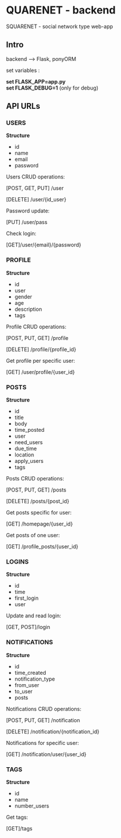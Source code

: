 # QUARENET - backend
SQUARENET - social network type web-app 

## Intro
backend --> Flask, ponyORM

set variables : 

**set FLASK_APP=app.py \
set FLASK_DEBUG=1** (only for debug)


## API URLs
### USERS
**Structure**

* id
* name
* email
* password

Users CRUD operations:

[POST, GET, PUT] /user

[DELETE] /user/{id_user}

Password update:

[PUT] /user/pass

Check login:

[GET]/user/{email}/{password}

### PROFILE
**Structure**

* id
* user
* gender
* age
* description
* tags

Profile CRUD operations:

[POST, PUT, GET] /profile

[DELETE] /profile/{profile_id}

Get profile per specific user:

[GET] /user/profile/{user_id}

### POSTS
**Structure**

* id
* title
* body
* time_posted
* user
* need_users
* due_time
* location
* apply_users
* tags

Posts CRUD operations:

[POST, PUT, GET] /posts

[DELETE] /posts/{post_id}

Get posts specific for user:

[GET] /homepage/{user_id}

Get posts of one user:

[GET] /profile_posts/{user_id}

### LOGINS
**Structure**

* id
* time
* first_login
* user

Update and read login:

[GET, POST]/login

### NOTIFICATIONS
**Structure**

* id
* time_created
* notification_type
* from_user
* to_user
* posts

Notifications CRUD operations:

[POST, PUT, GET] /notification

[DELETE] /notification/{notification_id}

Notifications for specific user:

[GET] /notification/user/{user_id}


### TAGS
**Structure**

* id
* name
* number_users

Get tags:

[GET]/tags
